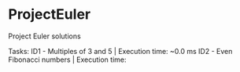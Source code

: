 # ProjectEuler
Project Euler solutions

Tasks:
ID1 - Multiples of 3 and 5 | Execution time: ~0.0 ms
ID2 - Even Fibonacci numbers | Execution time: 

